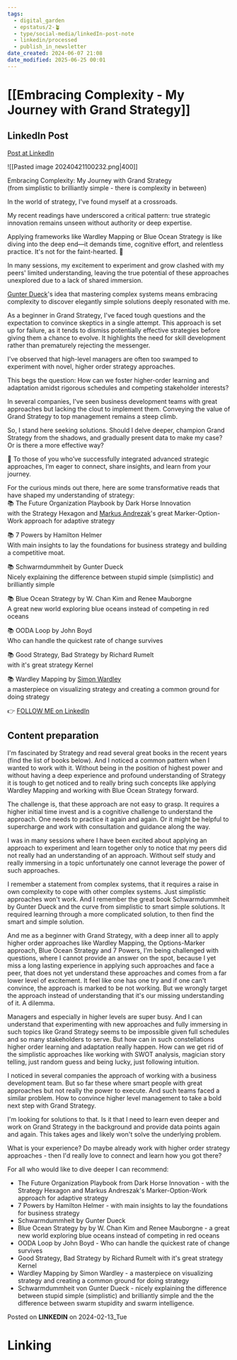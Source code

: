 ```yaml
---
tags:
  - digital_garden
  - epstatus/2-🪴
  - type/social-media/linkedIn-post-note
  - linkedin/processed
  - publish_in_newsletter
date_created: 2024-06-07 21:08
date_modified: 2025-06-25 00:01
---
```

# [[Embracing Complexity - My Journey with Grand Strategy]]

## LinkedIn Post

[Post at LinkedIn](https://www.linkedin.com/posts/sebastiankamilli_embracing-complexity-my-journey-with-grand-activity-7163079466603266048-5thh?utm_source=share&utm_medium=member_desktop)

![[Pasted image 20240421100232.png|400]]

  Embracing Complexity: My Journey with Grand Strategy  
(from simplistic to brilliantly simple - there is complexity in between)  
  
In the world of strategy, I've found myself at a crossroads.  
  
My recent readings have underscored a critical pattern: true strategic innovation remains unseen without authority or deep expertise.  
  
Applying frameworks like Wardley Mapping or Blue Ocean Strategy is like diving into the deep end—it demands time, cognitive effort, and relentless practice. It's not for the faint-hearted. 🧠  
  
In many sessions, my excitement to experiment and grow clashed with my peers' limited understanding, leaving the true potential of these approaches unexplored due to a lack of shared immersion.  
  
[](https://www.linkedin.com/in/ACoAAADbREcBFKxj0ru19Gi-ng1tNVB11_Ygfa4)[Gunter Dueck](https://www.linkedin.com/in/gunterdueck/)'s idea that mastering complex systems means embracing complexity to discover elegantly simple solutions deeply resonated with me.  
  
As a beginner in Grand Strategy, I've faced tough questions and the expectation to convince skeptics in a single attempt. This approach is set up for failure, as it tends to dismiss potentially effective strategies before giving them a chance to evolve. It highlights the need for skill development rather than prematurely rejecting the messenger.  
  
I've observed that high-level managers are often too swamped to experiment with novel, higher order strategy approaches.  
  
This begs the question: How can we foster higher-order learning and adaptation amidst rigorous schedules and competing stakeholder interests?  
  
In several companies, I've seen business development teams with great approaches but lacking the clout to implement them. Conveying the value of Grand Strategy to top management remains a steep climb.  
  
So, I stand here seeking solutions. Should I delve deeper, champion Grand Strategy from the shadows, and gradually present data to make my case? Or is there a more effective way?  
  
🔗 To those of you who’ve successfully integrated advanced strategic approaches, I’m eager to connect, share insights, and learn from your journey.  
  
For the curious minds out there, here are some transformative reads that have shaped my understanding of strategy:  
📚 The Future Organization Playbook by Dark Horse Innovation  
with the Strategy Hexagon and [](https://www.linkedin.com/in/ACoAAAMK_DMBJzkWYLNvJNYLK4jJCPycaoTSYRQ)[Markus Andrezak](https://www.linkedin.com/in/markusandrezak/)'s great Marker-Option-Work approach for adaptive strategy  
  
📚 7 Powers by Hamilton Helmer  
With main insights to lay the foundations for business strategy and building a competitive moat.  
  
📚 Schwarmdummheit by Gunter Dueck  
Nicely explaining the difference between stupid simple (simplistic) and brilliantly simple  
  
📚 Blue Ocean Strategy by W. Chan Kim and Renee Mauborgne  
A great new world exploring blue oceans instead of competing in red oceans  
  
📚 OODA Loop by John Boyd  
Who can handle the quickest rate of change survives  
  
📚 Good Strategy, Bad Strategy by Richard Rumelt  
with it's great strategy Kernel  
  
📚 Wardley Mapping by [](https://www.linkedin.com/in/ACoAAAAMdmABJzOgMdp87Sult7wsvr-uY-ZW3l4)[Simon Wardley](https://www.linkedin.com/in/simonwardley/)  
a masterpiece on visualizing strategy and creating a common ground for doing strategy

👉 [FOLLOW ME on LinkedIn](https://www.linkedin.com/comm/mynetwork/discovery-see-all?usecase=PEOPLE_FOLLOWS&followMember=sebastiankamilli)

## Content preparation

I'm fascinated by Strategy and read several great books in the recent years (find the list of books below). And I noticed a common pattern when I wanted to work with it. Without being in the position of highest power and without having a deep experience and profound understanding of Strategy it is tough to get noticed and to really bring such concepts like applying Wardley Mapping and working with Blue Ocean Strategy forward. 

The challenge is, that these approach are not easy to grasp. It requires a higher initial time invest and is a cognitive challenge to understand the approach. One needs to practice it again and again. Or it might be helpful to supercharge and work with consultation and guidance along the way. 

I was in many sessions where I have been excited about applying an approach to experiment and learn together only to notice that my peers did not really had an understanding of an approach. Without self study and really immersing in a topic unfortunately one cannot leverage the power of such approaches. 

I remember a statement from complex systems, that it requires a raise in own complexity to cope with other complex systems. Just simplistic approaches won't work. And I remember the great book Schwarmdummheit by Gunter Dueck and the curve from simplistic to smart simple solutions. It required learning through a more complicated solution, to then find the smart and simple solution. 

And me as a beginner with Grand Strategy, with a deep inner all to apply higher order approaches like Wardley Mapping, the Options-Marker approach, Blue Ocean Strategy and 7 Powers, I'm being challenged with questions, where I cannot provide an answer on the spot, because I yet miss a long lasting experience in applying such approaches and face a peer, that does not yet understand these approaches and comes from a far lower level of excitement. 
It feel like one has one try and if one can't convince, the approach is marked to be not working. But we wrongly target the approach instead of understanding that it's our missing understanding of it. A dilemma. 

Managers and especially in higher levels are super busy. And I can understand that experimenting with new approaches and fully immersing in such topics like Grand Strategy seems to be impossible given full schedules and so many stakeholders to serve. But how can in such constellations higher order learning and adaptation really happen. How can we get rid of the simplistic approaches like working with SWOT analysis, magician story telling, just random guess and being lucky, just following intuition. 

I noticed in several companies the approach of working with a business development team. But so far these where smart people with great approaches but not really the power to execute. And such teams faced a similar problem. How to convince higher level management to take a bold next step with Grand Strategy.

I'm looking for solutions to that. Is it that I need to learn even deeper and work on Grand Strategy in the background and provide data points again and again. This takes ages and likely won't solve the underlying problem.

What is your experience? Do maybe already work with higher order strategy approaches - then I'd really love to connect and learn how you got there?

For all who would like to dive deeper I can recommend:
+ The Future Organization Playbook from Dark Horse Innovation - with the Strategy Hexagon and Markus Andreszak's Marker-Option-Work approach for adaptive strategy
+ 7 Powers by Hamilton Helmer - with main insights to lay the foundations for business strategy
+ Schwarmdummheit by Gunter Dueck
+ Blue Ocean Strategy by by W. Chan Kim and Renee Mauborgne - a great new world exploring blue oceans instead of competing in red oceans
+ OODA Loop by John Boyd - Who can handle the quickest rate of change survives
+ Good Strategy, Bad Strategy by Richard Rumelt with it's great strategy Kernel
+ Wardley Mapping by Simon Wardley - a masterpiece on visualizing strategy and creating a common ground for doing strategy
+ Schwarmdummheit von Gunter Dueck - nicely explaining the difference between stupid simple (simplistic) and brilliantly simple and the the difference between swarm stupidity and swarm intelligence.

Posted on **LINKEDIN** on 2024-02-13_Tue

# Linking
